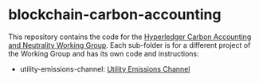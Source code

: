 # blockchain-carbon-accounting

This repository contains the code for the [Hyperledger Carbon Accounting and Neutrality Working Group](https://wiki.hyperledger.org/display/CASIG/Carbon+Accounting+and+Certification+Working+Group).  Each
sub-folder is for a different project of the Working Group and has its own code and instructions:

 * utility-emissions-channel: [Utility Emissions Channel](https://wiki.hyperledger.org/display/CASIG/Utility+Emissions+Channel)

